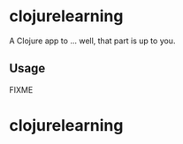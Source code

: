 # clojurelearning

A Clojure app to ... well, that part is up to you.

## Usage

FIXME
# clojurelearning
